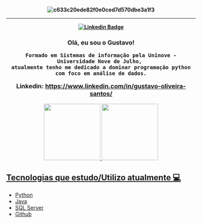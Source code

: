 
<!--
**Guutooh/Guutooh** is a ✨ _special_ ✨ repository because its `README.md` (this file) appears on your GitHub profile.

Here are some ideas to get you started:

- 🔭 I’m currently working on ...
- 🌱 I’m currently learning ...
- 👯 I’m looking to collaborate on ...
- 🤔 I’m looking for help with ...
- 💬 Ask me about ...
- 📫 How to reach me: ...
- 😄 Pronouns: ...
- ⚡ Fun fact: ...

## Tecnologias que estou estudando atualmente 💻
 
- Python<img align="center" alt="Gutoh-Python" height="30" width="40" src="https://raw.githubusercontent.com/devicons/devicon/master/icons/python/python-original.svg">
- AWS Solution Architect <img align="center" alt="Gutoh-Aws" src="https://img.shields.io/badge/Amazon_AWS-232F3E?style=for-the-badge&logo=amazon-aws&logoColor=white">
- SQL Server <img align="center" alt="Gutoh-Python" height="30" width="40" src="https://cdn.jsdelivr.net/gh/devicons/devicon/icons/microsoftsqlserver/microsoftsqlserver-plain-wordmark.svg">
- MySQL <img align="center" alt="Gutoh-MySQL" height="30" width="40" src="https://icongr.am/devicon/mysql-original-wordmark.svg?size=148&color=currentColor" />
- Pandas
- NumPy

-->

<h4 align="center">
 
![c633c20ede82f0e0ced7d570dbe3a1f3](https://user-images.githubusercontent.com/70382532/138322189-2db8df52-9dcb-40a0-88a8-c365466bd33d.gif)

<hr>

[![Linkedin Badge](https://img.shields.io/badge/-Linkedin-blue?style=for-the-badge&logo=Linkedin&logoColor=white&link=https://github.com/Guutooh)](https://www.linkedin.com/in/gustavo-oliveira-santos/)
  
<h3 align="center">  

Olá, eu sou o Gustavo!
<br>

  
  ```
Formado em Sistemas de informação pela Uninove - Universidade Nove de Julho, 
atualmente tenho me dedicado a dominar programação python com foco em análise de dados.
```
 Linkedin:  https://www.linkedin.com/in/gustavo-oliveira-santos/
</h3>

<div align="center">
  <a href="https://github.com/Guutooh">
  <img height="150em" src="https://github-readme-stats.vercel.app/api?username=Guutooh&show_icons=true&theme=dark&include_all_commits=true&count_private=true"/>
   <img height="150em" src="https://github-readme-stats.vercel.app/api/top-langs/?username=Guutooh&layout=compact&langs_count=7&theme=transparent"/> 
</div>
    
    
## Tecnologias que estudo/Utilizo  atualmente 💻
 
- Python
- Java 
- SQL Server 
- Github

    
